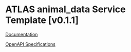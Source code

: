 # ATLAS animal_data Service Template \[v0.1.1\]

[Documentation](https://htmlpreview.github.io/?https://github.com/atlasH2020-templates/animal_data/blob/v0.1.1/doc.html)

[OpenAPI Specifications](https://sensorsystems.iais.fraunhofer.de/doc/?url=https://raw.githubusercontent.com/atlasH2020-templates/animal_data/v0.1.1/oas)  
